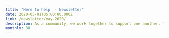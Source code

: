 ```yaml
---
title: "Here to help  - Newsletter"
date: 2020-05-01T05:00:00.000Z
link: /newsletter/may-2020/
description: As a community, we work together to support one another. This month, HPE Developer provides you with news, tutorials, and programs focused on today’s most immediate challenges.
monthly: 38
---
```

            